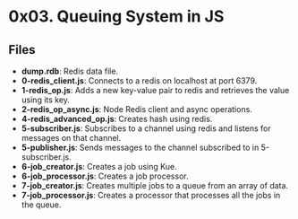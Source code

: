 # 0x03. Queuing System in JS
## Files
- **dump.rdb**: Redis data file.
- **0-redis_client.js**: Connects to a redis on localhost at port 6379.
- **1-redis_op.js**: Adds a new key-value pair to redis and retrieves the value using its key. 
- **2-redis_op_async.js**: Node Redis client and async operations.
- **4-redis_advanced_op.js**: Creates hash using redis.
- **5-subscriber.js**: Subscribes to a channel using redis and listens for messages on that channel.
- **5-publisher.js**: Sends messages to the channel subscribed to in 5-subscriber.js. 
- **6-job_creator.js**: Creates a job using Kue.
- **6-job_processor.js**: Creates a job processor.
- **7-job_creator.js**: Creates multiple jobs to a queue from an array of data.
- **7-job_processor.js**: Creates a processor that processes all the jobs in the queue.
